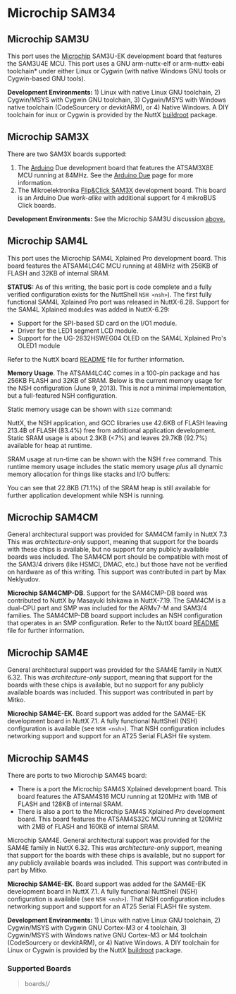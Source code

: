 # Microchip SAM34

## Microchip SAM3U

This port uses the [Microchip](http://www.atmel.com/) SAM3U-EK
development board that features the SAM3U4E MCU. This port uses a GNU
arm-nuttx-elf or arm-nuttx-eabi toolchain\* under either Linux or Cygwin
(with native Windows GNU tools or Cygwin-based GNU tools).

**Development Environments:** 1) Linux with native Linux GNU toolchain,
2) Cygwin/MSYS with Cygwin GNU toolchain, 3) Cygwin/MSYS with Windows
native toolchain (CodeSourcery or devkitARM), or 4) Native Windows. A
DIY toolchain for inux or Cygwin is provided by the NuttX
[buildroot](https://bitbucket.org/nuttx/buildroot/downloads/) package.

## Microchip SAM3X

There are two SAM3X boards supported:

1.  The [Arduino](http://arduino.cc//) Due development board that
    features the ATSAM3X8E MCU running at 84MHz. See the [Arduino
    Due](http://arduino.cc/en/Main/arduinoBoardDue) page for more
    information.
2.  The Mikroelektronika [Flip\&Click
    SAM3X](https://www.mikroe.com/flip-n-click-sam3x) development board.
    This board is an Arduino Due *work-alike* with additional support
    for 4 mikroBUS Click boards.

**Development Environments:** See the Microchip SAM3U discussion
[above.](#at91sam3u)

## Microchip SAM4L

This port uses the Microchip SAM4L Xplained Pro development board. This
board features the ATSAM4LC4C MCU running at 48MHz with 256KB of FLASH
and 32KB of internal SRAM.

**STATUS:** As of this writing, the basic port is code complete and a
fully verified configuration exists for the NuttShell `NSH <nsh>`). The
first fully functional SAM4L Xplained Pro port was released in
NuttX-6.28. Support for the SAM4L Xplained modules was added in
NuttX-6.29:

  - Support for the SPI-based SD card on the I/O1 module.
  - Driver for the LED1 segment LCD module.
  - Support for the UG-2832HSWEG04 OLED on the SAM4L Xplained Pro's
    OLED1 module

Refer to the NuttX board
[README](https://github.com/apache/nuttx/blob/master/Documentation/platforms/arm/sam34/boards/sam4l-xplained/README.txt)
file for further information.

**Memory Usage**. The ATSAM4LC4C comes in a 100-pin package and has
256KB FLASH and 32KB of SRAM. Below is the current memory usage for the
NSH configuration (June 9, 2013). This is *not* a minimal
implementation, but a full-featured NSH configuration.

Static memory usage can be shown with `size` command:

NuttX, the NSH application, and GCC libraries use 42.6KB of FLASH
leaving 213.4B of FLASH (83.4%) free from additional application
development. Static SRAM usage is about 2.3KB (\<7%) and leaves 29.7KB
(92.7%) available for heap at runtime.

SRAM usage at run-time can be shown with the NSH `free` command. This
runtime memory usage includes the static memory usage *plus* all dynamic
memory allocation for things like stacks and I/O buffers:

You can see that 22.8KB (71.1%) of the SRAM heap is still available for
further application development while NSH is running.

## Microchip SAM4CM

General architectural support was provided for SAM4CM family in NuttX
7.3 This was *architecture-only* support, meaning that support for the
boards with these chips is available, but no support for any publicly
available boards was included. The SAM4CM port should be compatible with
most of the SAM3/4 drivers (like HSMCI, DMAC, etc.) but those have not
be verified on hardware as of this writing. This support was contributed
in part by Max Neklyudov.

**Microchip SAM4CMP-DB**. Support for the SAM4CMP-DB board was
contributed to NuttX by Masayuki Ishikawa in NuttX-7.19. The SAM4CM is a
dual-CPU part and SMP was included for the ARMv7-M and SAM3/4 families.
The SAM4CMP-DB board support includes an NSH configuration that operates
in an SMP configuration. Refer to the NuttX board
[README](https://github.com/apache/nuttx/blob/master/Documentation/platforms/arm/sam34/boards/sam4cmp-db/README.txt)
file for further information.

## Microchip SAM4E

General architectural support was provided for the SAM4E family in NuttX
6.32. This was *architecture-only* support, meaning that support for the
boards with these chips is available, but no support for any publicly
available boards was included. This support was contributed in part by
Mitko.

**Microchip SAM4E-EK**. Board support was added for the SAM4E-EK
development board in NuttX 7.1. A fully functional NuttShell (NSH)
configuration is available (see `NSH <nsh>`). That NSH configuration
includes networking support and support for an AT25 Serial FLASH file
system.

## Microchip SAM4S

There are ports to two Microchip SAM4S board:

  - There is a port the Microchip SAM4S Xplained development board. This
    board features the ATSAM4S16 MCU running at 120MHz with 1MB of FLASH
    and 128KB of internal SRAM.
  - There is also a port to the Microchip SAM4S Xplained *Pro*
    development board. This board features the ATSAM4S32C MCU running at
    120MHz with 2MB of FLASH and 160KB of internal SRAM.

Microchip SAM4E. General architectural support was provided for the
SAM4E family in NuttX 6.32. This was *architecture-only* support,
meaning that support for the boards with these chips is available, but
no support for any publicly available boards was included. This support
was contributed in part by Mitko.

**Microchip SAM4E-EK**. Board support was added for the SAM4E-EK
development board in NuttX 7.1. A fully functional NuttShell (NSH)
configuration is available (see `NSH <nsh>`). That NSH configuration
includes networking support and support for an AT25 Serial FLASH file
system.

**Development Environments:** 1) Linux with native Linux GNU toolchain,
2) Cygwin/MSYS with Cygwin GNU Cortex-M3 or 4 toolchain, 3) Cygwin/MSYS
with Windows native GNU Cortex-M3 or M4 toolchain (CodeSourcery or
devkitARM), or 4) Native Windows. A DIY toolchain for Linux or Cygwin is
provided by the NuttX
[buildroot](https://bitbucket.org/nuttx/buildroot/downloads/) package.

### Supported Boards

> boards/*/*
